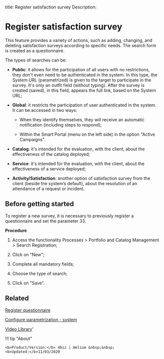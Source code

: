 title: Register satisfaction survey
Description: 

# Register satisfaction survey

This feature provides a variety of actions, such as adding, changing, and deleting satisfaction surveys according to specific needs. The search form is created as a questionnaire.

The types of searches can be:

- **Public**: it allows for the participation of all users with no restrictions, they don't even need to be authenticated in the system. In this type, the System URL (parametrized) is given to the target to participate in the survey. It's only an outfit field (without typing). After the survey is created (saved), in this field, appears the full link, based on the System URL;

- **Global**: it restricts the participation of user authenticated in the system. It can be accessed in two ways:

    - When they identify themselves, they will receive an automatic notification (including steps to respond);

    - Within the Smart Portal (menu on the left side) in the option "Active Campaigns".

-   **Catalog**: it's intended for the evaluation, with the client, about the effectiveness of the catalog deployed;

-   **Service**: it's intended for the evaluation, with the client, about the effectiveness of a service deployed;

-   **Activity/Satisfaction**: another option of satisfaction survey from the client (beside the system’s default), about the resolution of an attendance of a request or incident.


## Before getting started

To register a new survey, it is necessary to previously register a questionnaire and set the parameter 33.

**Procedure**

1.	Access the functionality Processes > Portfolio and Catalog Management > Search Registration;

2.	Click on "New";

3.	Complete all mandatory fields;

4.	Choose the type of search;

5.	Click on "Save".


Related
-------

[Register questionnaire](/en-us/4biz-helium/platform-administration/questionnaires/questionaires-management/register-questionnaire.html)

[Configure parametrization - system](/en-us/4biz-helium/platform-administration/parameters-list/configure-parametrization-system.html)


<i class='fa fa-youtube-play  fa-2x' style='color:#97ce17;vertical-align: middle;'> </i> [Video Library](https://www.youtube.com/playlist?list=PLB5qK2uzf2RPsG8HdkE7qEHB39yEI_T8y)'

!!! tip "About"

    <b>Product/Version:</b> 4biz | Helium &nbsp;&nbsp;
    <b>Updated:</b>11/03/2020

